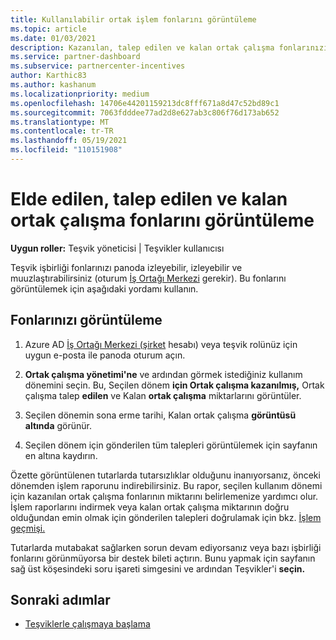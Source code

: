 ```yaml
---
title: Kullanılabilir ortak işlem fonlarını görüntüleme
ms.topic: article
ms.date: 01/03/2021
description: Kazanılan, talep edilen ve kalan ortak çalışma fonlarınızı görüntülemeyi, sona erme tarihlerini görüntülemeyi ve tutarsız tutarları muhtıra yapmayı öğrenin.
ms.service: partner-dashboard
ms.subservice: partnercenter-incentives
author: Karthic83
ms.author: kashanum
ms.localizationpriority: medium
ms.openlocfilehash: 14706e44201159213dc8fff671a8d47c52bd89c1
ms.sourcegitcommit: 7063fdddee77ad2d8e627ab3c806f76d173ab652
ms.translationtype: MT
ms.contentlocale: tr-TR
ms.lasthandoff: 05/19/2021
ms.locfileid: "110151908"
---
```

# <a name="view-available-earned-claimed-and-remaining-co-op-funds"></a>Elde edilen, talep edilen ve kalan ortak çalışma fonlarını görüntüleme

**Uygun roller:** Teşvik yöneticisi | Teşvikler kullanıcısı

Teşvik işbirliği fonlarınızı panoda izleyebilir, izleyebilir ve muuzlaştırabilirsiniz (oturum [İş Ortağı Merkezi](https://partner.microsoft.com/dashboard/) gerekir). Bu fonlarını görüntülemek için aşağıdaki yordamı kullanın.

## <a name="view-your-funds"></a>Fonlarınızı görüntüleme

1. Azure AD [İş Ortağı Merkezi (şirket](https://partner.microsoft.com/dashboard/) hesabı) veya teşvik rolünüz için uygun e-posta ile panoda oturum açın.

2. **Ortak çalışma yönetimi'ne** ve ardından görmek istediğiniz kullanım dönemini seçin. Bu, Seçilen dönem **için Ortak çalışma kazanılmış,** Ortak çalışma talep **edilen** ve Kalan **ortak çalışma** miktarlarını görüntüler.

3. Seçilen dönemin sona erme tarihi, Kalan ortak çalışma **görüntüsü altında** görünür.  

4. Seçilen dönem için gönderilen tüm talepleri görüntülemek için sayfanın en altına kaydırın.

Özette görüntülenen tutarlarda tutarsızlıklar olduğunu inanıyorsanız, önceki dönemden işlem raporunu indirebilirsiniz. Bu rapor, seçilen kullanım dönemi için kazanılan ortak çalışma fonlarının miktarını belirlemenize yardımcı olur. İşlem raporlarını indirmek veya kalan ortak çalışma miktarının doğru olduğundan emin olmak için gönderilen talepleri doğrulamak için bkz. [İşlem geçmişi.](./payout-statement.md#transaction-history)

Tutarlarda mutabakat sağlarken sorun devam ediyorsanız veya bazı işbirliği fonlarını görünmüyorsa bir destek bileti açtırın. Bunu yapmak için sayfanın sağ üst köşesindeki soru işareti simgesini ve ardından Teşvikler'i **seçin.**

## <a name="next-steps"></a>Sonraki adımlar

- [Teşviklerle çalışmaya başlama](incentives-get-started-intro.md)